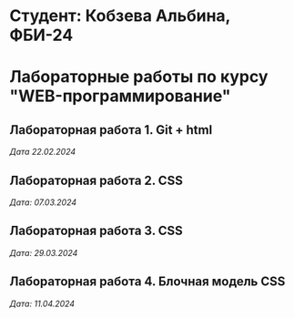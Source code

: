 # Студент: Кобзева Альбина, ФБИ-24

# Лабораторные работы по курсу "WEB-программирование"

## Лабораторная работа 1. Git + html

*Дата 22.02.2024*

## Лабораторная работа 2. CSS

*Дата: 07.03.2024*

## Лабораторная работа 3. CSS

*Дата: 29.03.2024*

## Лабораторная работа 4. Блочная модель CSS

*Дата: 11.04.2024*
